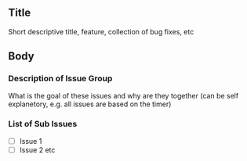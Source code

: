 ## Title

Short descriptive title, feature, collection of bug fixes, etc

## Body

### Description of Issue Group

What is the goal of these issues and why are they together (can be self explanetory, e.g. all issues are based on the timer)

### List of Sub Issues

- [ ] Issue 1
- [ ] Issue 2 etc